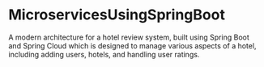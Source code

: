 # MicroservicesUsingSpringBoot
A modern architecture for a hotel review system, built using Spring Boot and Spring Cloud which is designed to manage various aspects of a hotel, including adding users, hotels, and handling user ratings.
